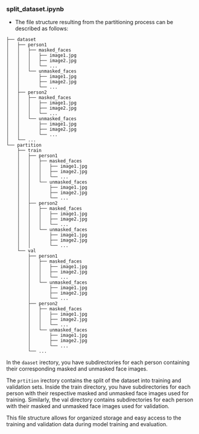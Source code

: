 ### split_dataset.ipynb  
- The file structure resulting from the partitioning process can be described as follows:
```data
├── dataset
│   ├── person1
│   │   ├── masked_faces
│   │   │   ├── image1.jpg
│   │   │   ├── image2.jpg
│   │   │   └── ...
│   │   └── unmasked_faces
│   │       ├── image1.jpg
│   │       ├── image2.jpg
│   │       └── ...
│   ├── person2
│   │   ├── masked_faces
│   │   │   ├── image1.jpg
│   │   │   ├── image2.jpg
│   │   │   └── ...
│   │   └── unmasked_faces
│   │       ├── image1.jpg
│   │       ├── image2.jpg
│   │       └── ...
│   └── ...
└── partition
    ├── train
    │   ├── person1
    │   │   ├── masked_faces
    │   │   │   ├── image1.jpg
    │   │   │   ├── image2.jpg
    │   │   │   └── ...
    │   │   └── unmasked_faces
    │   │       ├── image1.jpg
    │   │       ├── image2.jpg
    │   │       └── ...
    │   ├── person2
    │   │   ├── masked_faces
    │   │   │   ├── image1.jpg
    │   │   │   ├── image2.jpg
    │   │   │   └── ...
    │   │   └── unmasked_faces
    │   │       ├── image1.jpg
    │   │       ├── image2.jpg
    │   │       └── ...
    └── val
        ├── person1
        │   ├── masked_faces
        │   │   ├── image1.jpg
        │   │   ├── image2.jpg
        │   │   └── ...
        │   └── unmasked_faces
        │       ├── image1.jpg
        │       ├── image2.jpg
        │       └── ...
        ├── person2
        │   ├── masked_faces
        │   │   ├── image1.jpg
        │   │   ├── image2.jpg
        │   │   └── ...
        │   └── unmasked_faces
        │       ├── image1.jpg
        │       ├── image2.jpg
        │       └── ...
        └── ...
 ```
In the `daaset` irectory, you have subdirectories for each person containing their corresponding masked and unmasked face images.

The `prtition` irectory contains the split of the dataset into training and validation sets. Inside the train directory, you have subdirectories for each person with their respective masked and unmasked face images used for training. Similarly, the val directory contains subdirectories for each person with their masked and unmasked face images used for validation.

This file structure allows for organized storage and easy access to the training and validation data during model training and evaluation.
     

